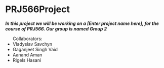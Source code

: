 # PRJ566Project

***In this project we will be working on a [Enter project name here], for the course of PRJ566. Our group is named Group 2***
<ul>
Collaborators:
  <li>
    Vladyslav Savchyn
  </li>
  <li>
    Gaganjeet Singh Vaid
  </li>
  <li>
    Aanand Aman
  </li>
  <li>
    Rigels Hasani
  </li>
</ul>
